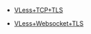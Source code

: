 - [VLess+TCP+TLS](https://github.com/charlieethan/firewall-proxy/tree/master/English/V2ray/VLess/vless)  		

- [VLess+Websocket+TLS](https://github.com/charlieethan/firewall-proxy/tree/master/English/V2ray/VLess/vless-ws)         